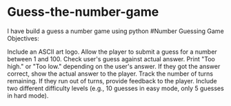 # Guess-the-number-game
I have build a guess a number game using python
#Number Guessing Game Objectives:

 Include an ASCII art logo.
 Allow the player to submit a guess for a number between 1 and 100.
 Check user's guess against actual answer. Print "Too high." or "Too low." depending on the user's answer. 
 If they got the answer correct, show the actual answer to the player.
 Track the number of turns remaining.
 If they run out of turns, provide feedback to the player. 
 Include two different difficulty levels (e.g., 10 guesses in easy mode, only 5 guesses in hard mode).
